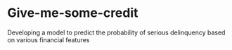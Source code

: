 # Give-me-some-credit
Developing a model to predict the probability of serious delinquency based on various financial features
